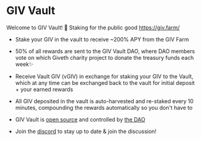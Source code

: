 # GIV Vault

Welcome to GIV Vault! 🚜 Staking for the public good
https://giv.farm/

- Stake your GIV in the vault to receive ~200% APY from the GIV Farm

- 50% of all rewards are sent to the GIV Vault DAO, where DAO members vote on which Giveth charity project to donate the treasury funds each week✨

- Receive Vault GIV (vGIV) in exchange for staking your GIV to the Vault, which at any time can be exchanged back to the vault for initial deposit + your earned rewards

- All GIV deposited in the vault is auto-harvested and re-staked every 10 minutes, compounding the rewards automatically so you don't have to

- GIV Vault is [open source](https://github.com/PlazaTech/givvault-contracts) and controlled by [the DAO](https://app.daohaus.club/dao/0x64/0xb0f250097be99fa68cefa55ccc1b2426b28d2e47)

- Join the [discord](https://discord.com/invite/Ccsea7UvaS) to stay up to date & join the discussion!
